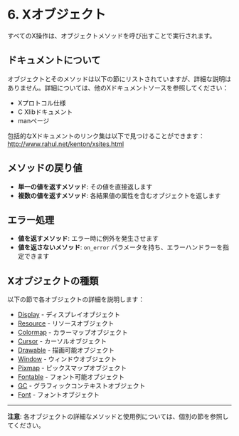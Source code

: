 # 6. Xオブジェクト

すべてのX操作は、オブジェクトメソッドを呼び出すことで実行されます。

## ドキュメントについて

オブジェクトとそのメソッドは以下の節にリストされていますが、詳細な説明はありません。詳細については、他のXドキュメントソースを参照してください：

- Xプロトコル仕様
- C Xlibドキュメント
- manページ

包括的なXドキュメントのリンク集は以下で見つけることができます：
http://www.rahul.net/kenton/xsites.html

## メソッドの戻り値

- **単一の値を返すメソッド**: その値を直接返します
- **複数の値を返すメソッド**: 各結果値の属性を含むオブジェクトを返します

## エラー処理

- **値を返すメソッド**: エラー時に例外を発生させます
- **値を返さないメソッド**: `on_error` パラメータを持ち、エラーハンドラーを指定できます

## Xオブジェクトの種類

以下の節で各オブジェクトの詳細を説明します：

- [Display](06-1_Display.md) - ディスプレイオブジェクト
- [Resource](06-2_Resource.md) - リソースオブジェクト
- [Colormap](06-3_Colormap.md) - カラーマップオブジェクト
- [Cursor](06-4_Cursor.md) - カーソルオブジェクト
- [Drawable](06-5_Drawable.md) - 描画可能オブジェクト
- [Window](06-6_Window.md) - ウィンドウオブジェクト
- [Pixmap](06-7_Pixmap.md) - ピックスマップオブジェクト
- [Fontable](06-8_Fontable.md) - フォント可能オブジェクト
- [GC](06-9_GC.md) - グラフィックコンテキストオブジェクト
- [Font](06-10_Font.md) - フォントオブジェクト

---

**注意**: 各オブジェクトの詳細なメソッドと使用例については、個別の節を参照してください。